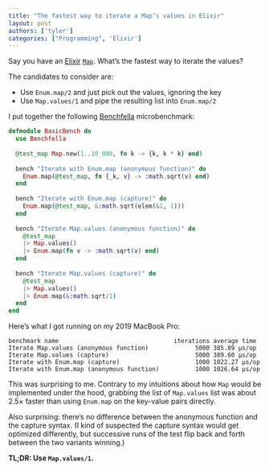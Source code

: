 ```yaml
---
title: "The fastest way to iterate a Map’s values in Elixir"
layout: post
authors: ['tyler']
categories: ["Programming", 'Elixir']
---
```


Say you have an [Elixir](https://elixir-lang.org) [`Map`](https://hexdocs.pm/elixir/Map.html). What’s the fastest way to iterate the values?

The candidates to consider are:

*   Use `Enum.map/2` and just pick out the values, ignoring the key
*   Use `Map.values/1` and pipe the resulting list into `Enum.map/2`

I put together the following [Benchfella](https://github.com/alco/benchfella) microbenchmark:

```elixir
defmodule BasicBench do
  use Benchfella
 
  @test_map Map.new(1..10_000, fn k -> {k, k * k} end)
 
  bench "Iterate with Enum.map (anonymous function)" do
    Enum.map(@test_map, fn {_k, v} -> :math.sqrt(v) end)
  end
 
  bench "Iterate with Enum.map (capture)" do
    Enum.map(@test_map, &:math.sqrt(elem(&1, 1)))
  end
 
  bench "Iterate Map.values (anonymous function)" do
    @test_map
    |> Map.values()
    |> Enum.map(fn v -> :math.sqrt(v) end)
  end
 
  bench "Iterate Map.values (capture)" do
    @test_map
    |> Map.values()
    |> Enum.map(&:math.sqrt/1)
  end
end
```

Here’s what I got running on my 2019 MacBook Pro:

    benchmark name                                iterations average time
    Iterate Map.values (anonymous function)             5000 385.89 µs/op
    Iterate Map.values (capture)                        5000 389.60 µs/op
    Iterate with Enum.map (capture)                     1000 1022.27 µs/op
    Iterate with Enum.map (anonymous function)          1000 1026.64 µs/op

This was surprising to me. Contrary to my intuitions about how `Map` would be implemented under the hood, grabbing the list of `Map.values` list was about 2.5× faster than using `Enum.map` on the key-value pairs directly.

Also surprising: there’s no difference between the anonymous function and the capture syntax. (I kind of suspected the capture syntax would get optimized differently, but successive runs of the test flip back and forth between the two variants winning.)

**TL;DR: Use `Map.values/1`.**





